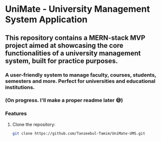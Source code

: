 # UniMate - University Management System Application

## This repository contains a MERN-stack MVP project aimed at showcasing the core functionalities of a university management system, built for practice purposes.

### A user-friendly system to manage faculty, courses, students, semesters and more. Perfect for universities and educational institutions.

### (On progress. I'll make a proper readme later 😅)

### Features

1. Clone the repository:
   ```sh
   git clone https://github.com/Tanzeebul-Tamim/UniMate-UMS.git

   ```
